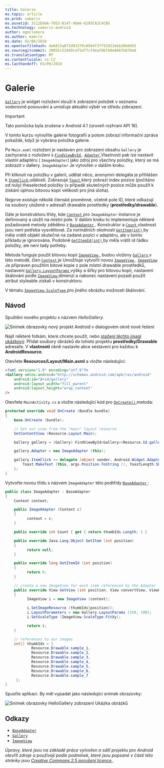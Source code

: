 ```yaml
---
title: Galerie
ms.topic: article
ms.prod: xamarin
ms.assetid: 3112E68A-7853-B147-90A6-6295CA2C4CB5
ms.technology: xamarin-android
author: mgmclemore
ms.author: mamcle
ms.date: 02/06/2018
ms.openlocfilehash: da6815a073d93379c8564f3ff91023deb20b0d55
ms.sourcegitcommit: 30055c534d9caf5dffcfdeafd6f08e666fb870a8
ms.translationtype: MT
ms.contentlocale: cs-CZ
ms.lasthandoff: 03/09/2018
---
```

# <a name="gallery"></a>Galerie

[`Gallery`](https://developer.xamarin.com/api/type/Android.Widget.Gallery/) je widget rozložení slouží k zobrazení položek v seznamu vodorovně posouvání a umisťuje aktuální výběr ve středu zobrazení.

> [!IMPORTANT]
> Tato pomůcka byla zrušena v Android 4.1 (úroveň rozhraní API 16). 

V tomto kurzu vytvoříte galerie fotografií a potom zobrazí informační zpráva pokaždé, když je vybrána položka galerie.

Po `Main.axml` rozložení je nastaven pro zobrazení obsahu `Gallery` je zachycená z rozložení s [ `FindViewById` ](https://developer.xamarin.com/api/member/Android.App.Activity.FindViewById/p/System.Int32/).
[ `Adapter` ](https://developer.xamarin.com/api/property/Android.Widget.AdapterView.RawAdapter/) Vlastnosti pak lze nastavit vlastní adaptéru ( `ImageAdapter`) jako zdroj pro všechny položky, který se má zobrazit v dallery. `ImageAdapter` Je vytvořen v dalším kroku.

Při kliknutí na položku v galerii, udělat něco, anonymní delegáta je přihlášen k [ `ItemClick` ](https://developer.xamarin.com/api/event/Android.Widget.AdapterView.ItemClick/) událostí. Zobrazuje [ `Toast` ](https://developer.xamarin.com/api/type/Android.Widget.Toast/) který zobrazí index pozice (počítáno od nuly) theselected položky (v případě skutečných pozice může použít k získání úplnou bitovou kopii velikostí pro jiná úloha).

Nejprve existuje několik členské proměnné, včetně pole ID, které odkazují na soubory uložené v adresáři drawable prostředky (**prostředky/drawable**).

Dále je konstruktoru třídy, kde [ `Context` ](https://developer.xamarin.com/api/type/Android.Content.Context/) pro `ImageAdapter` instance je definovaný a uložit na místní pole.
V dalším kroku to implementuje některé požadované metody zděděno z [ `BaseAdapter` ](https://developer.xamarin.com/api/type/Android.Widget.BaseAdapter/).
Konstruktor a [ `Count` ](https://developer.xamarin.com/api/property/Android.Widget.BaseAdapter.Count/) vlastnost jsou není potřeba vysvětlovat. Za normálních okolností [ `GetItem(int)` ](https://developer.xamarin.com/api/member/Android.Widget.BaseAdapter.GetItem/p/System.Int32/) by měla vrátit objekt skutečné na zadané pozici v adaptéru, ale v tomto příkladu je ignorována. Podobně [ `GetItemId(int)` ](https://developer.xamarin.com/api/member/Android.Widget.BaseAdapter.GetItemId/p/System.Int32/) by měla vrátit id řádku položky, ale není tady potřeby.

Metoda funguje použít bitovou kopii [ `ImageView` ](https://developer.xamarin.com/api/type/Android.Widget.ImageView/) , budou vloženy [ `Gallery` ](https://developer.xamarin.com/api/type/Android.Widget.Gallery/) v této metodě, člen [ `Context` ](https://developer.xamarin.com/api/type/Android.Content.Context/) je Umožňuje vytvořit novou [ `ImageView` ](https://developer.xamarin.com/api/type/Android.Widget.ImageView/).
[ `ImageView` ](https://developer.xamarin.com/api/type/Android.Widget.ImageView/) Je připraven použitím bitové kopie z pole místní drawable prostředků, nastavení [ `Gallery.LayoutParams` ](https://developer.xamarin.com/api/type/Android.Widget.Gallery+LayoutParams/) výšky a šířky pro bitovou kopii, nastavení škálování podle [ `ImageView` ](https://developer.xamarin.com/api/type/Android.Widget.ImageView/) dimenzí a nakonec nastavení pozadí použít atribut styleable získali v konstruktoru.

V tématu [ `ImageView.ScaleType` ](https://developer.xamarin.com/api/type/Android.Widget.ImageView+ScaleType/) pro jiného obrázku možnosti škálování.

## <a name="walkthrough"></a>Návod

Spuštění nového projektu s názvem *HelloGallery*.

![Snímek obrazovky nový projekt Android v dialogovém okně nové řešení](gallery-images/hellogallery1.png)

Najít některé fotkám, které chcete použít, nebo [stažení těchto imagí ukázkový](http://developer.android.com/shareables/sample_images.zip).
Přidat soubory obrázků do tohoto projektu **prostředky/Drawable** adresáře. V **vlastnosti** okně nastavte akce sestavení pro každou k **AndroidResource**.

Otevřete **Resources/Layout/Main.axml** a vložte následující:

```xml
<?xml version="1.0" encoding="utf-8"?>
<Gallery xmlns:android="http://schemas.android.com/apk/res/android"
    android:id="@+id/gallery"
    android:layout_width="fill_parent"
    android:layout_height="wrap_content"
/>
```

Otevřete `MainActivity.cs` a vložte následující kód pro [ `OnCreate()` ](https://developer.xamarin.com/api/member/Android.App.Activity.OnCreate/p/Android.OS.Bundle/) metoda:

```csharp
protected override void OnCreate (Bundle bundle)
{
    base.OnCreate (bundle);

    // Set our view from the "main" layout resource
    SetContentView (Resource.Layout.Main);

    Gallery gallery = (Gallery) FindViewById<Gallery>(Resource.Id.gallery);

    gallery.Adapter = new ImageAdapter (this);

    gallery.ItemClick += delegate (object sender, Android.Widget.AdapterView.ItemClickEventArgs args) {
        Toast.MakeText (this, args.Position.ToString (), ToastLength.Short).Show ();
    };
}
```

Vytvořte novou třídu s názvem `ImageAdapter` této podtřídy [ `BaseAdapter` ](https://developer.xamarin.com/api/type/Android.Widget.BaseAdapter/):

```csharp
public class ImageAdapter : BaseAdapter
{
    Context context;

    public ImageAdapter (Context c)
    {
          context = c;
    }

    public override int Count { get { return thumbIds.Length; } }

    public override Java.Lang.Object GetItem (int position)
    {
          return null;
    }

    public override long GetItemId (int position)
    {
          return 0;
    }

    // create a new ImageView for each item referenced by the Adapter
    public override View GetView (int position, View convertView, ViewGroup parent)
    {
          ImageView i = new ImageView (context);

          i.SetImageResource (thumbIds[position]);
          i.LayoutParameters = new Gallery.LayoutParams (150, 100);
          i.SetScaleType (ImageView.ScaleType.FitXy);

          return i;
    }

    // references to our images
    int[] thumbIds = {
            Resource.Drawable.sample_1,
            Resource.Drawable.sample_2,
            Resource.Drawable.sample_3,
            Resource.Drawable.sample_4,
            Resource.Drawable.sample_5,
            Resource.Drawable.sample_6,
            Resource.Drawable.sample_7
     };
}

```

Spusťte aplikaci. By měl vypadat jako následující snímek obrazovky:

![Snímek obrazovky HelloGallery zobrazení Ukázka obrázků](gallery-images/hellogallery3.png)



## <a name="references"></a>Odkazy

-   [`BaseAdapter`](https://developer.xamarin.com/api/type/Android.Widget.BaseAdapter/)
-   [`Gallery`](https://developer.xamarin.com/api/type/Android.Widget.Gallery/)
-   [`ImageView`](https://developer.xamarin.com/api/type/Android.Widget.ImageView/)

*Úpravy, které jsou na základě práce vytvořen a sdílí projektu pro Android otevřít zdroje a používají podle podmínek, které jsou popsané v části této stránky jsou*
[*Creative Commons 2.5 porušení licence* ](http://creativecommons.org/licenses/by/2.5/).


